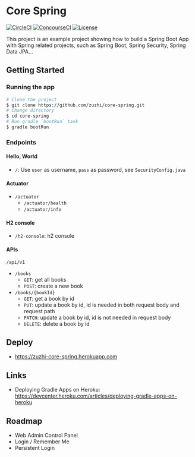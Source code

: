 # Core Spring

[![CircleCI](https://circleci.com/gh/zuzhi/core-spring.svg?style=svg)](https://circleci.com/gh/zuzhi/core-spring)
[![ConcourseCI](https://ci.reemii.cn/api/v1/teams/core-spring/pipelines/core-spring/jobs/build-core-spring/badge)](https://ci.reemii.cn/teams/core-spring/pipelines/core-spring)
[![License](https://img.shields.io/badge/license-mit-blue.svg)](https://github.com/zuzhi/core-spring/blob/master/LICENSE)

This project is an example project showing how to build a Spring Boot App with Spring related projects, such as Spring Boot, Spring Security, Spring Data JPA...

## Getting Started

### Running the app

```bash
# Clone the project
$ git clone https://github.com/zuzhi/core-spring.git
# Change directory
$ cd core-spring
# Run gradle `bootRun` task
$ gradle bootRun
```

### Endpoints

#### Hello, World

* `/`: Use `user` as username, `pass` as password, see `SecurityConfig.java`

#### Actuator

* `/actuator`
    * `/actuator/health`
    * `/actuator/info`

#### H2 console

* `/h2-console`: h2 console

#### APIs

`/api/v1`

* `/books`
    * `GET`: get all books
    * `POST`: create a new book
* `/books/{bookId}`
    * `GET`: get a book by id
    * `PUT`: update a book by id, id is needed in both request body and request path
    * `PATCH`: update a book by id, id is not needed in request body
    * `DELETE`: delete a book by id


## Deploy

* https://zuzhi-core-spring.herokuapp.com

## Links

* Deploying Gradle Apps on Heroku: https://devcenter.heroku.com/articles/deploying-gradle-apps-on-heroku

## Roadmap

- Web Admin Control Panel
- Login / Remember Me
- Persistent Login
